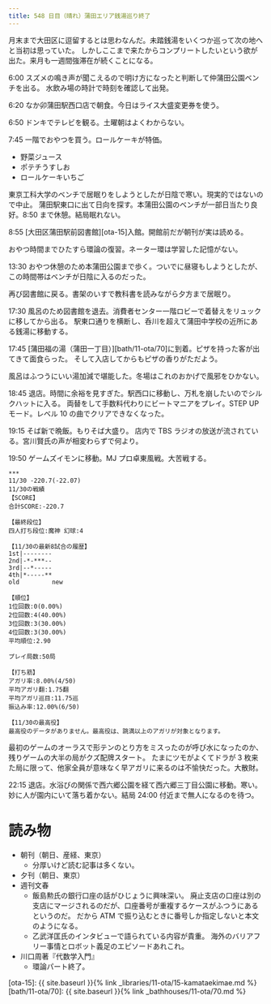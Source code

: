 ```yaml
---
title: 548 日目（晴れ）蒲田エリア銭湯巡り終了
---
```


月末まで大田区に逗留するとは思わなんだ。未踏銭湯をいくつか巡って次の地へと当初は思っていた。
しかしここまで来たからコンプリートしたいという欲が出た。来月も一週間強滞在が続くことになる。

6:00 スズメの鳴き声が聞こえるので明け方になったと判断して仲蒲田公園ベンチを出る。
水飲み場の時計で時刻を確認して出発。

6:20 なか卯蒲田駅西口店で朝食。今日はライス大盛変更券を使う。

6:50 ドンキでテレビを観る。土曜朝はよくわからない。

7:45 一階でおやつを買う。ロールケーキが特価。
* 野菜ジュース
* ポテチうすしお
* ロールケーキいちご

東京工科大学のベンチで居眠りをしようとしたが日陰で寒い。現実的ではないので中止。
蒲田駅東口に出て日向を探す。本蒲田公園のベンチが一部日当たり良好。8:50 まで休憩。結局眠れない。

8:55 [大田区蒲田駅前図書館][ota-15]入館。開館前だが朝刊が実は読める。

おやつ時間までひたすら環論の復習。ネーター環は学習した記憶がない。

13:30 おやつ休憩のため本蒲田公園まで歩く。ついでに昼寝もしようとしたが、この時間帯はベンチが日陰に入るのだった。

再び図書館に戻る。書架のいすで教科書を読みながら夕方まで居眠り。

17:30 風呂のため図書館を退去。消費者センター一階ロビーで着替えをリュックに移してから出る。
駅東口通りを横断し、呑川を超えて蒲田中学校の近所にある銭湯に移動する。

17:45 [蒲田福の湯（蒲田一丁目）][bath/11-ota/70]に到着。ピザを持った客が出てきて面食らった。
そして入店してからもピザの香りがただよう。

風呂はふつうにいい湯加減で堪能した。冬場はこれのおかげで風邪をひかない。

18:45 退店。時間に余裕を見すぎた。駅西口に移動し、万札を崩したいのでシルクハットに入る。
両替をして手数料代わりにビートマニアをプレイ。STEP UP モード。レベル 10 の曲でクリアできなくなった。

19:15 そば新で晩飯。もりそば大盛り。
店内で TBS ラジオの放送が流されている。宮川賢氏の声が相変わらずで何より。

19:50 ゲームズイモンに移動。MJ プロ卓東風戦。大苦戦する。

```text
***
11/30 -220.7(-22.07)
11/30の戦績
【SCORE】
合計SCORE:-220.7

【最終段位】
四人打ち段位:魔神 幻球:4

【11/30の最新8試合の履歴】
1st|--------
2nd|-*-***--
3rd|--*-----
4th|*-----**
old         new

【順位】
1位回数:0(0.00%)
2位回数:4(40.00%)
3位回数:3(30.00%)
4位回数:3(30.00%)
平均順位:2.90

プレイ局数:50局

【打ち筋】
アガリ率:8.00%(4/50)
平均アガリ翻:1.75翻
平均アガリ巡目:11.75巡
振込み率:12.00%(6/50)

【11/30の最高役】
最高役のデータがありません。最高役は、跳満以上のアガリが対象となります。
```

最初のゲームのオーラスで形テンのとり方をミスったのが呼び水になったのか、残りゲームの大半の局がクズ配牌スタート。
たまにツモがよくてドラが 3 枚来た局に限って、他家全員が意味なく早アガリに来るのは不愉快だった。大散財。

22:15 退店。水浴びの関係で西六郷公園を経て西六郷三丁目公園に移動。寒い。
妙に人が園内にいて落ち着かない。結局 24:00 付近まで無人になるのを待つ。

# 読み物

* 朝刊（朝日、産経、東京）
  * 分厚いけど読む記事は多くない。
* 夕刊（朝日、東京）
* 週刊文春
  * 飯島勲氏の銀行口座の話がひじょうに興味深い。
    廃止支店の口座は別の支店にマージされるのだが、口座番号が重複するケースがふつうにあるというのだ。
    だから ATM で振り込むときに番号しか指定しないと本文のようになる。
  * 乙武洋匡氏のインタビューで語られている内容が貴重。
    海外のバリアフリー事情とロボット義足のエピソードあれこれ。
* 川口周著『代数学入門』
  * 環論パート終了。

[ota-15]: {{ site.baseurl }}{% link _libraries/11-ota/15-kamataekimae.md %}
[bath/11-ota/70]: {{ site.baseurl }}{% link _bathhouses/11-ota/70.md %}
